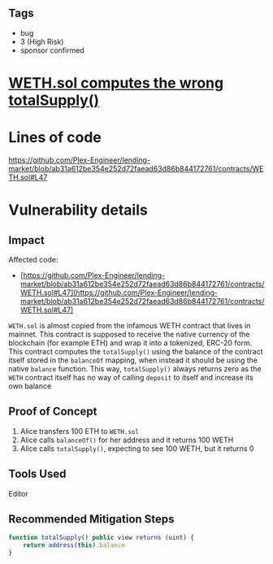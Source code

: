 ## Tags

- bug
- 3 (High Risk)
- sponsor confirmed

# [WETH.sol computes the wrong totalSupply() ](https://github.com/code-423n4/2022-06-canto-findings/issues/191) 

# Lines of code

https://github.com/Plex-Engineer/lending-market/blob/ab31a612be354e252d72faead63d86b844172761/contracts/WETH.sol#L47


# Vulnerability details

## Impact

Affected code:

- [https://github.com/Plex-Engineer/lending-market/blob/ab31a612be354e252d72faead63d86b844172761/contracts/WETH.sol#L47](https://github.com/Plex-Engineer/lending-market/blob/ab31a612be354e252d72faead63d86b844172761/contracts/WETH.sol#L47)

`WETH.sol` is almost copied from the infamous WETH contract that lives in mainnet. This contract is supposed to receive the native currency of the blockchain (for example ETH) and wrap it into a tokenized, ERC-20 form. This contract computes the `totalSupply()` using the balance of the contract itself stored in the `balanceOf` mapping, when instead it should be using the native `balance` function. This way, `totalSupply()` always returns zero as the `WETH` contract itself has no way of calling `deposit` to itself and increase its own balance

## Proof of Concept

1. Alice transfers 100 ETH to `WETH.sol`
2. Alice calls `balanceOf()` for her address and it returns 100 WETH
3. Alice calls `totalSupply()`, expecting to see 100 WETH, but it returns 0

## Tools Used

Editor

## Recommended Mitigation Steps

```jsx
function totalSupply() public view returns (uint) {
    return address(this).balance
}
```

